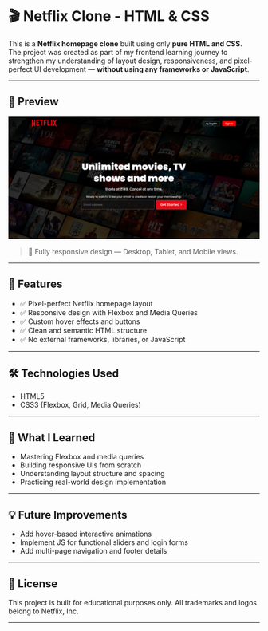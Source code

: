 # 🎬 Netflix Clone - HTML & CSS

This is a **Netflix homepage clone** built using only **pure HTML and CSS**.  
The project was created as part of my frontend learning journey to strengthen my understanding of layout design, responsiveness, and pixel-perfect UI development — **without using any frameworks or JavaScript**.

---

## 📸 Preview

![Netflix Clone Preview](./assets/images/preview1.png) <!-- Replace with actual image path -->

> 📱 Fully responsive design — Desktop, Tablet, and Mobile views.

---

## 🚀 Features

- ✅ Pixel-perfect Netflix homepage layout
- ✅ Responsive design with Flexbox and Media Queries
- ✅ Custom hover effects and buttons
- ✅ Clean and semantic HTML structure
- ✅ No external frameworks, libraries, or JavaScript

---

## 🛠️ Technologies Used

- HTML5
- CSS3 (Flexbox, Grid, Media Queries)

---

## 🧠 What I Learned

- Mastering Flexbox and media queries
- Building responsive UIs from scratch
- Understanding layout structure and spacing
- Practicing real-world design implementation

---
## 💡 Future Improvements

- Add hover-based interactive animations
- Implement JS for functional sliders and login forms
- Add multi-page navigation and footer details

---
## 📜 License

This project is built for educational purposes only. All trademarks and logos belong to Netflix, Inc.

---

